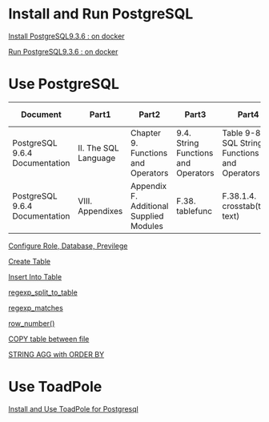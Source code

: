 # Install and Run PostgreSQL

[Install PostgreSQL9.3.6 : on docker](01_Install_and_Run_PostgreSQL/01_Install_PostgreSQL9.3.6_on_docker.md)

[Run PostgreSQL9.3.6 : on docker](01_Install_and_Run_PostgreSQL/02_Run_PostgreSQL9.3.6_on_docker.md)

# Use PostgreSQL
| Document | Part1 | Part2 | Part3 | Part4 | Link of Details | 
|---|---|---|---|---|---|
| PostgreSQL 9.6.4 Documentation | II. The SQL Language | Chapter 9. Functions and Operators | 9.4. String Functions and Operators | Table 9-8. SQL String Functions and Operators | [Concatenate Columns](02_Use_PostgreSQL/09_Concatenate_Columns.md)
| PostgreSQL 9.6.4 Documentation | VIII. Appendixes | Appendix F. Additional Supplied Modules | F.38. tablefunc | F.38.1.4. crosstab(text, text) | [Pivot Table](02_Use_PostgreSQL/10_Pivot_Table.md)

[Configure Role, Database, Previlege](02_Use_PostgreSQL/01_Configure_Role_Database_Preivilege.md)

[Create Table](02_Use_PostgreSQL/02_Create_Table.md)

[Insert Into Table](02_Use_PostgreSQL/03_Insert_Into_Table.md)

[regexp_split_to_table](02_Use_PostgreSQL/04_regexp_split_to_table.md)

[regexp_matches](02_Use_PostgreSQL/05_regexp_matches.md)

[row_number()](02_Use_PostgreSQL/06_row_number.md)

[COPY table between file](02_Use_PostgreSQL/07_copy_table_and_file.md)

[STRING AGG with ORDER BY](02_Use_PostgreSQL/08_STRING_AGG_ORDER_BY.md)

# Use ToadPole

[Install and Use ToadPole for Postgresql](03_Use_Toad_Pole/01_use_toadpole.md)
